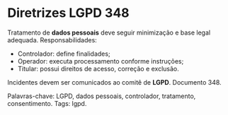 # Diretrizes LGPD 348

Tratamento de **dados pessoais** deve seguir minimização e base legal adequada.
Responsabilidades:
- Controlador: define finalidades;
- Operador: executa processamento conforme instruções;
- Titular: possui direitos de acesso, correção e exclusão.

Incidentes devem ser comunicados ao comitê de **LGPD**. Documento 348.

Palavras-chave: LGPD, dados pessoais, controlador, tratamento, consentimento.
Tags: lgpd.
